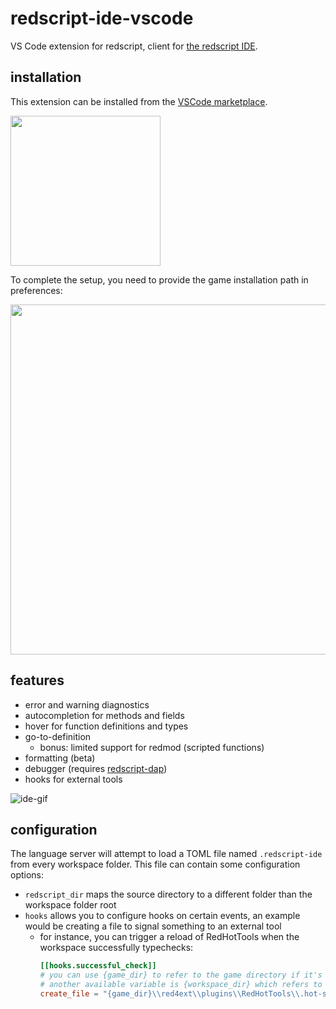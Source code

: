 # redscript-ide-vscode
VS Code extension for redscript, client for [the redscript IDE](https://github.com/jac3km4/redscript-ide).

## installation

This extension can be installed from the [VSCode marketplace](https://marketplace.visualstudio.com/items?itemName=jac3km4.redscript-ide-vscode).

<img src="https://github.com/jac3km4/redscript/assets/11986158/04dc3c66-fd1b-4198-b365-8875e850c602"  width="240" />

To complete the setup, you need to provide the game installation path in preferences:

<img src="https://user-images.githubusercontent.com/11986158/189502554-4feb3761-5b28-4db7-a459-66754eed6227.png" width="560" />

## features
- error and warning diagnostics
- autocompletion for methods and fields
- hover for function definitions and types
- go-to-definition
  - bonus: limited support for redmod (scripted functions)
- formatting (beta)
- debugger (requires [redscript-dap](https://github.com/jac3km4/redscript-dap))
- hooks for external tools

![ide-gif](https://user-images.githubusercontent.com/11986158/135734766-b5423e2c-cf47-4836-97ba-5c771cef7cf2.gif)

## configuration
The language server will attempt to load a TOML file named `.redscript-ide` from every workspace folder.
This file can contain some configuration options:
- `redscript_dir` maps the source directory to a different folder than the workspace folder root
- `hooks` allows you to configure hooks on certain events, an example would be creating a file to signal something to an external tool
  - for instance, you can trigger a reload of RedHotTools when the workspace successfully typechecks:
    ```toml
    [[hooks.successful_check]]
    # you can use {game_dir} to refer to the game directory if it's configured for the extension,
    # another available variable is {workspace_dir} which refers to the workspace directory that contains the checked file
    create_file = "{game_dir}\\red4ext\\plugins\\RedHotTools\\.hot-scripts"
    ```
